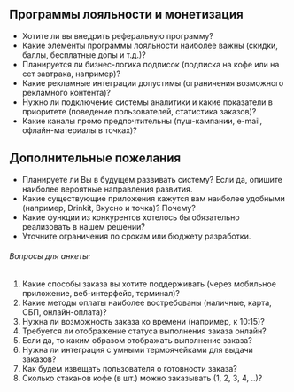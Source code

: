 ## Программы лояльности и монетизация
* Хотите ли вы внедрить реферальную программу?
* Какие элементы программы лояльности наиболее важны (скидки, баллы, бесплатные допы и т.д.)?
* Планируется ли бизнес-логика подписок (подписка на кофе или на сет завтрака, например)?
* Какие рекламные интеграции допустимы (ограничения возможного рекламного контента)?
* Нужно ли подключение системы аналитики и какие показатели в приоритете (поведение пользователей, статистика заказов)?
* Какие каналы промо предпочтительны (пуш-кампании, e-mail, офлайн-материалы в точках)?
## Дополнительные пожелания
* Планируете ли Вы в будущем развивать систему? Если да, опишите наиболее вероятные направления развития.
* Какие существующие приложения кажутся вам наиболее удобными (например, Drinkit, Вкусно и точка)? Почему?
* Какие функции из конкурентов хотелось бы обязательно реализовать в нашем решении?
* Уточните ограничения по срокам или бюджету разработки.
###### Вопросы для анкеты:
1. Какие способы заказа вы хотите поддерживать (через мобильное приложение, веб-интерфейс, терминал)?
2. Какие методы оплаты наиболее востребованы (наличные, карта, СБП, онлайн-оплата)?
3. Нужна ли возможность заказа ко времени (например, к 10:15)?
4. Требуется ли отображение статуса выполнения заказа онлайн? 
5. Если да, то каким образом отображать выполнение заказа?
6. Нужна ли интеграция с умными термоячейками для выдачи заказов?
7. Как будем извещать пользователя о готовности заказа?
8. Сколько стаканов кофе (в шт.) можно заказывать (1, 2, 3, 4, ..)?
